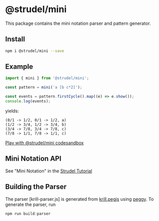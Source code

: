 # @strudel/mini

This package contains the mini notation parser and pattern generator.

## Install

```sh
npm i @strudel/mini --save
```

## Example

```js
import { mini } from '@strudel/mini';

const pattern = mini('a [b c*2]');

const events = pattern.firstCycle().map((e) => e.show());
console.log(events);
```

yields:

```log
(0/1 -> 1/2, 0/1 -> 1/2, a)
(1/2 -> 3/4, 1/2 -> 3/4, b)
(3/4 -> 7/8, 3/4 -> 7/8, c)
(7/8 -> 1/1, 7/8 -> 1/1, c)
```

[Play with @strudel/mini codesandbox](https://codesandbox.io/s/strudel-mini-example-oe9wcu?file=/src/index.js)

## Mini Notation API

See "Mini Notation" in the [Strudel Tutorial](https://strudel.cc/learn/mini-notation)

## Building the Parser

The parser [krill-parser.js] is generated from [krill.pegjs](./krill.pegjs) using [peggy](https://peggyjs.org/).
To generate the parser, run

```js
npm run build:parser
```

